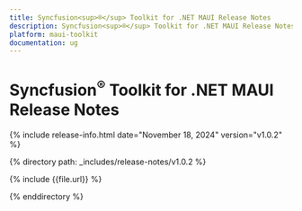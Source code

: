 ```yaml
---
title: Syncfusion<sup>®</sup> Toolkit for .NET MAUI Release Notes  
description: Syncfusion<sup>®</sup> Toolkit for .NET MAUI Release Notes  
platform: maui-toolkit
documentation: ug
---
```


# Syncfusion<sup>®</sup> Toolkit for .NET MAUI Release Notes  

{% include release-info.html date="November 18, 2024"  version="v1.0.2" %}

{% directory path: _includes/release-notes/v1.0.2 %}

{% include {{file.url}} %}

{% enddirectory %}

